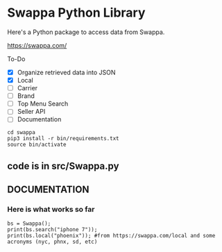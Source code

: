# Swappa Python Library

Here's a Python package to access data from Swappa.

https://swappa.com/

To-Do
- [X] Organize retrieved data into JSON
- [X] Local
- [ ] Carrier
- [ ] Brand
- [ ] Top Menu Search
- [ ] Seller API
- [ ] Documentation

```
cd swappa
pip3 install -r bin/requirements.txt
source bin/activate
```

## code is in src/Swappa.py

## DOCUMENTATION
### Here is what works so far
```
bs = Swappa();
print(bs.search("iphone 7"));
print(bs.local("phoenix")); #from https://swappa.com/local and some acronyms (nyc, phnx, sd, etc)
```

